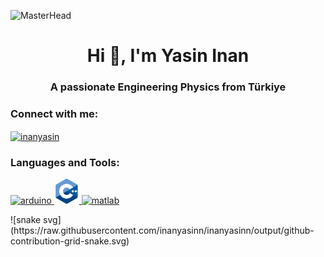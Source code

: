 ![MasterHead](https://p4.wallpaperbetter.com/wallpaper/803/903/766/green-eyes-green-chip-eye-hd-wallpaper-preview.jpg)
<h1 align="center">Hi 👋, I'm Yasin Inan</h1>
<h3 align="center">A passionate Engineering Physics from Türkiye</h3>

<h3 align="left">Connect with me:</h3>
<p align="left">
<a href="https://linkedin.com/in/inanyasin" target="blank"><img align="center" src="https://raw.githubusercontent.com/rahuldkjain/github-profile-readme-generator/master/src/images/icons/Social/linked-in-alt.svg" alt="inanyasin" height="30" width="40" /></a>
</p>

<h3 align="left">Languages and Tools:</h3>
<p align="left"> <a href="https://www.arduino.cc/" target="_blank" rel="noreferrer"> <img src="https://cdn.worldvectorlogo.com/logos/arduino-1.svg" alt="arduino" width="40" height="40"/> </a> <a href="https://www.w3schools.com/cpp/" target="_blank" rel="noreferrer"> <img src="https://raw.githubusercontent.com/devicons/devicon/master/icons/cplusplus/cplusplus-original.svg" alt="cplusplus" width="40" height="40"/> </a> <a href="https://www.mathworks.com/" target="_blank" rel="noreferrer"> <img src="https://upload.wikimedia.org/wikipedia/commons/2/21/Matlab_Logo.png" alt="matlab" width="40" height="40"/> </a> </p>
![snake svg](https://raw.githubusercontent.com/inanyasinn/inanyasinn/output/github-contribution-grid-snake.svg)
